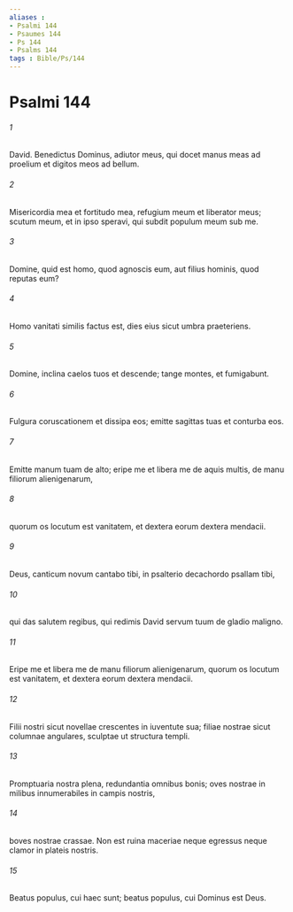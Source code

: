 ```yaml
---
aliases : 
- Psalmi 144
- Psaumes 144
- Ps 144
- Psalms 144
tags : Bible/Ps/144
---
```


# Psalmi 144

###### 1
David. Benedictus Dominus, adiutor meus, qui docet manus meas ad proelium et digitos meos ad bellum.
###### 2
Misericordia mea et fortitudo mea, refugium meum et liberator meus; scutum meum, et in ipso speravi, qui subdit populum meum sub me.
###### 3
Domine, quid est homo, quod agnoscis eum, aut filius hominis, quod reputas eum?
###### 4
Homo vanitati similis factus est, dies eius sicut umbra praeteriens.
###### 5
Domine, inclina caelos tuos et descende; tange montes, et fumigabunt.
###### 6
Fulgura coruscationem et dissipa eos; emitte sagittas tuas et conturba eos.
###### 7
Emitte manum tuam de alto; eripe me et libera me de aquis multis, de manu filiorum alienigenarum,
###### 8
quorum os locutum est vanitatem, et dextera eorum dextera mendacii.
###### 9
Deus, canticum novum cantabo tibi, in psalterio decachordo psallam tibi,
###### 10
qui das salutem regibus, qui redimis David servum tuum de gladio maligno.
###### 11
Eripe me et libera me de manu filiorum alienigenarum, quorum os locutum est vanitatem, et dextera eorum dextera mendacii.
###### 12
Filii nostri sicut novellae crescentes in iuventute sua; filiae nostrae sicut columnae angulares, sculptae ut structura templi.
###### 13
Promptuaria nostra plena, redundantia omnibus bonis; oves nostrae in milibus innumerabiles in campis nostris,
###### 14
boves nostrae crassae. Non est ruina maceriae neque egressus neque clamor in plateis nostris.
###### 15
Beatus populus, cui haec sunt; beatus populus, cui Dominus est Deus.

